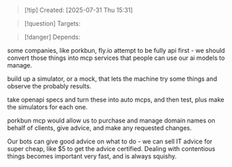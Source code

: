 
>[!tip] Created: [2025-07-31 Thu 15:31]

>[!question] Targets: 

>[!danger] Depends: 

some companies, like porkbun, fly.io attempt to be fully api first - we should convert those things into mcp services that people can use our ai models to manage.

build up a simulator, or a mock, that lets the machine try some things and observe the probably results.

take openapi specs and turn these into auto mcps, and then test, plus make the simulators for each one.

porkbun mcp would allow us to purchase and manage domain names on behalf of clients, give advice, and make any requested changes.

Our bots can give good advice on what to do - we can sell IT advice for super cheap, like $5 to get the advice certified.  Dealing with contentious things becomes important very fast, and is always squishy.